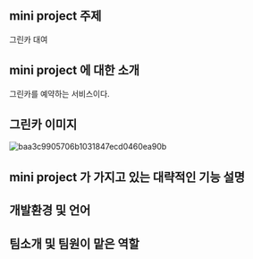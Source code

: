## mini project 주제  
그린카 대여 

## mini project 에 대한 소개
그린카를 예약하는 서비스이다. 

## 그린카 이미지
![baa3c9905706b1031847ecd0460ea90b](https://user-images.githubusercontent.com/61617997/166147046-e99dfc2d-83d7-4e90-a2c2-7702099e4406.jpg)

## mini project 가 가지고 있는 대략적인 기능 설명

## 개발환경 및 언어

## 팀소개 및 팀원이 맡은 역할

